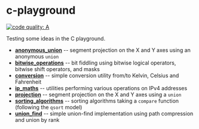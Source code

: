 # c-playground

[![code quality: A](https://img.shields.io/badge/code%20quality-A-brightgreen.svg)](https://www.codacy.com/app/alexandra-zaharia/c-playground)

Testing some ideas in the C playground.

  * **[anonymous\_union](https://github.com/alexandra-zaharia/c-playground/tree/master/anonymous_union)** -- segment projection on the X and Y axes using an anonymous `union`
  * **[bitwise\_operations](https://github.com/alexandra-zaharia/c-playground/tree/master/bitwise_operations)** -- bit fiddling using bitwise logical operators, bitwise shift operators, and masks 
  * **[conversion](https://github.com/alexandra-zaharia/c-playground/tree/master/conversion)** -- simple conversion utility from/to Kelvin, Celsius and Fahrenheit
  * **[ip\_maths](https://github.com/alexandra-zaharia/c-playground/tree/master/ip_maths)** -- utilities performing various operations on IPv4 addresses
  * **[projection](https://github.com/alexandra-zaharia/c-playground/tree/master/projection)** -- segment projection on the X and Y axes using a `union`
  * **[sorting\_algorithms](https://github.com/alexandra-zaharia/c-playground/tree/master/sorting_algorithms)** -- sorting algorithms taking a `compare` function (following the `qsort` model)
  * **[union\_find](https://github.com/alexandra-zaharia/c-playground/tree/master/union_find)** -- simple union-find implementation using path compression and union by rank
